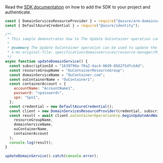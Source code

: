 Read the [SDK documentation](https://github.com/Azure/azure-sdk-for-js/blob/%40azure%2Farm-domainservices_4.0.1/sdk/domainservices/arm-domainservices/README.md) on how to add the SDK to your project and authenticate.

```javascript
const { DomainServicesResourceProvider } = require("@azure/arm-domainservices");
const { DefaultAzureCredential } = require("@azure/identity");

/**
 * This sample demonstrates how to The Update OuContainer operation can be used to update the existing OuContainers.
 *
 * @summary The Update OuContainer operation can be used to update the existing OuContainers.
 * x-ms-original-file: specification/domainservices/resource-manager/Microsoft.AAD/stable/2021-05-01/examples/UpdateOuContainer.json
 */
async function updateDomainService() {
  const subscriptionId = "1639790a-76a2-4ac4-98d9-8562f5dfcb4d";
  const resourceGroupName = "OuContainerResourceGroup";
  const domainServiceName = "OuContainer.com";
  const ouContainerName = "OuContainer1";
  const containerAccount = {
    accountName: "AccountName1",
    password: "<password>",
    spn: "Spn1",
  };
  const credential = new DefaultAzureCredential();
  const client = new DomainServicesResourceProvider(credential, subscriptionId);
  const result = await client.ouContainerOperationGrp.beginUpdateAndWait(
    resourceGroupName,
    domainServiceName,
    ouContainerName,
    containerAccount
  );
  console.log(result);
}

updateDomainService().catch(console.error);
```
